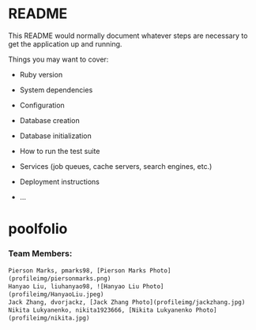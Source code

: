 # README

This README would normally document whatever steps are necessary to get the
application up and running.

Things you may want to cover:

* Ruby version

* System dependencies

* Configuration

* Database creation

* Database initialization

* How to run the test suite

* Services (job queues, cache servers, search engines, etc.)

* Deployment instructions

* ...
# poolfolio

### Team Members:
    Pierson Marks, pmarks98, [Pierson Marks Photo](profileimg/piersonmarks.png)
    Hanyao Liu, liuhanyao98, ![Hanyao Liu Photo](profileimg/HanyaoLiu.jpeg)
    Jack Zhang, dvorjackz, [Jack Zhang Photo](profileimg/jackzhang.jpg)
    Nikita Lukyanenko, nikita1923666, [Nikita Lukyanenko Photo](profileimg/nikita.jpg)
